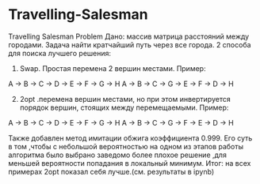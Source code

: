 # Travelling-Salesman
Travelling Salesman Problem
Дано: массив матрица расстояний между городами. Задача найти кратчайший путь через все города.
2 способа для поиска лучшего решения:
1.	Swap.  Простая перемена 2 вершин местами. 
Пример:

 A → B → C → D → E → F → G → H 
 A → B → C → G → E → F → D → H 


2.	2opt .перемена вершин местами, но при этом инвертируется порядок вершин, стоящих между перемещаемыми.
Пример:

A → B → C → D → E → F → G → H
A → B → C → G → F → E → D → H

Также добавлен метод имитации обжига коэффициента 0.999. Его суть в том ,чтобы с небольшой вероятностью на одном из этапов работы алгоритма было выбрано заведомо более плохое решение ,для меньшей вероятности попадания в локальный минимум.
Итог: на всех примерах 2opt показал себя лучше.(см. результаты в ipynb)
